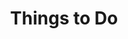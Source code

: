 ---
title: "Things to Do"
description: "Discover amazing activities and attractions near Higgs Homestead in Fort Worth, Texas"
layout: "things-to-do"

intro_text: "Located just 20 minutes from downtown Fort Worth with easy access to I-35, I-20, and US 287, our homestead puts you in the perfect spot to explore North Texas attractions while enjoying authentic farm life."

# Farm Activities
farm_activities:
  - title: "Meet Our Animals"
    description: "Highland Cow Interactions, Mini Horse Visits, and Farm Fresh Chicken Eggs"
  - title: "Tiny Home & Homesteading Questions"
    description: "Ask the owner about building methods, homestead life, and his hands-on experience"

# Featured Attractions with Photos

stockyards:
  title: "Fort Worth Stockyards"
  description: "Historic cattle drives, rodeos, and Western culture. Experience authentic Texas history in this iconic entertainment district."
  link: "https://www.fortworthstockyards.org/"
  image: "/images/attractions/stockyards.webp"
  alt: "Fort Worth Stockyards historic district"
  caption: "Where the Old West comes alive"

billy_bobs:
  title: "Billy Bob's Texas"
  description: "The world's largest honky-tonk featuring live country music, dancing, and authentic Texas nightlife entertainment. Bull riding every Friday and Saturday night!"
  link: "https://billybobstexas.com/"
  image: "/images/attractions/billybobs.webp"
  alt: "Billy Bob's Texas honky-tonk"
  caption: "World's largest honky-tonk - Photo by Scott McKittrick"

globe_life:
  title: "Globe Life Field"
  description: "Home of the Texas Rangers, this state-of-the-art baseball stadium offers world-class sporting events and entertainment."
  link: "https://globelifefield.com/"
  image: "/images/attractions/globelife.webp"
  alt: "Globe Life Field baseball stadium"
  caption: "Home of the Texas Rangers"

modern_art:
  title: "Modern Art Museum of Fort Worth"
  description: "Contemporary art in a stunning glass building designed by Tadao Ando, featuring rotating exhibitions and a permanent collection. Free on Fridays, half-price on Sunday. Right next to the Kimbell and Amon Carter museums."
  link: "https://www.themodern.org/"
  image: "/images/attractions/modern.webp"
  alt: "Modern Art Museum of Fort Worth"
  caption: "Contemporary art in architectural beauty"

trinity_trails:
  title: "Trinity Trails"
  description: "Miles of hiking and biking paths along the Trinity River, perfect for outdoor enthusiasts looking to explore Fort Worth's natural beauty. Be sure to check out the Clearfork Farmers Market on Saturdays."
  link: "https://trinitytrailsfw.com/"
  image: "/images/attractions/trinity.webp"
  alt: "Trinity Trails along the Trinity River"
  caption: "Scenic trails perfect for hiking and biking"

# Other Attractions
historic_cultural:
  - name: "Kimbell Art Museum"
    link: "https://kimbellart.org/"
    description: "World-renowned art collection in architectural masterpiece"
  - name: "Amon Carter Museum"
    link: "https://www.cartermuseum.org/"
    description: "American art specializing in Western and contemporary works"
  - name: "National Cowgirl Museum"
    link: "https://www.cowgirl.net/"
    description: "Celebrating women of the American West"
  - name: "Fort Worth Museum of Science and History"
    link: "https://www.fwmuseum.org/"
    description: "Interactive exhibits and planetarium"
  - name: "Fort Worth Zoo"
    link: "https://www.fortworthzoo.org/"
    description: "One of the top zoos in the nation"

entertainment:
  - name: "Dickies Arena"
    link: "https://dickiesarena.com/"
    description: "Major concerts, sports, and events"
  - name: "Bass Performance Hall"
    link: "https://www.basshall.com/"
    description: "Broadway shows and performing arts"
  - name: "Sundance Square"
    link: "https://sundancesquare.com/"
    description: "Downtown entertainment district with dining and shopping"

sports:
  - name: "Dallas Cowboys"
    link: "https://www.dallascowboys.com/"
    description: "NFL games at AT&T Stadium in Arlington (30 minutes)"
  - name: "Texas Rangers"
    link: "https://www.mlb.com/rangers"
    description: "MLB games at Globe Life Field in Arlington (30 minutes)"
  - name: "Dallas Mavericks"
    link: "https://www.mavs.com/"
    description: "NBA games at American Airlines Center in Dallas (45 minutes)"
  - name: "Dallas Stars"
    link: "https://www.nhl.com/stars"
    description: "NHL games at American Airlines Center in Dallas (45 minutes)"

family_fun:
  - name: "Six Flags Over Texas"
    link: "https://www.sixflags.com/overtexas"
    description: "Thrilling roller coasters and rides in Arlington (30 minutes)"
  - name: "Hurricane Harbor"
    link: "https://www.sixflags.com/hurricaneharbortexas"
    description: "Water park adjacent to Six Flags (30 minutes)"
  - name: "Fort Worth Nature Center"
    link: "https://www.fwnaturecenter.org/"
    description: "Wildlife viewing and nature trails"
  - name: "Fort Worth Botanic Garden"
    link: "https://fwbg.org/"
    description: "Beautiful gardens and peaceful walking paths"

dining:
  - name: "Joe T. Garcia's"
    link: "https://www.joetgarcias.com/"
    description: "Famous Tex-Mex institution"
  - name: "Cattlemen's Steak House"
    link: "https://www.cattlemenssteakhouse.com/"
    description: "Authentic steakhouse in the Stockyards"
  - name: "Spiral Diner"
    link: "https://www.spiraldiner.com/"
    description: "Plant-based comfort food"

coffee:
  - name: "Avoca Coffee"
    link: "https://www.avocacoffee.com/"
    description: "Cozy coffee house off Magnolia Avenue"
  - name: "Cherry Coffee"
    link: "https://cherry-coffee.com/"
    description: "Local favorite on Magnolia Avenue"
  - name: "Portico"
    link: "https://porticocoffee.com/"
    description: "Great coffee near the Stockyards"
  - name: "Cafe Azul"
    link: "https://www.casaazulcoffee.com/"
    description: "Charming spot near the Stockyards"

planning_text: "We're here to help you make the most of your North Texas adventure! Contact us for local recommendations, directions, and seasonal tips about what's happening during your visit."
---